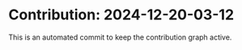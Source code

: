 # Contribution: 2024-12-20-03-12
This is an automated commit to keep the contribution graph active.
